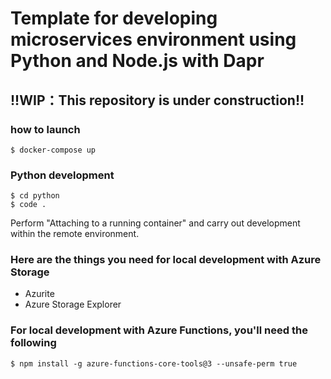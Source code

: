 # Template for developing microservices environment using Python and Node.js with Dapr

## !!WIP：This repository is under construction!!

### how to launch

```
$ docker-compose up
```

### Python development

```
$ cd python
$ code .
```

Perform "Attaching to a running container" and carry out development within the remote environment.

### Here are the things you need for local development with Azure Storage

- Azurite
- Azure Storage Explorer

### For local development with Azure Functions, you'll need the following

```
$ npm install -g azure-functions-core-tools@3 --unsafe-perm true
```
